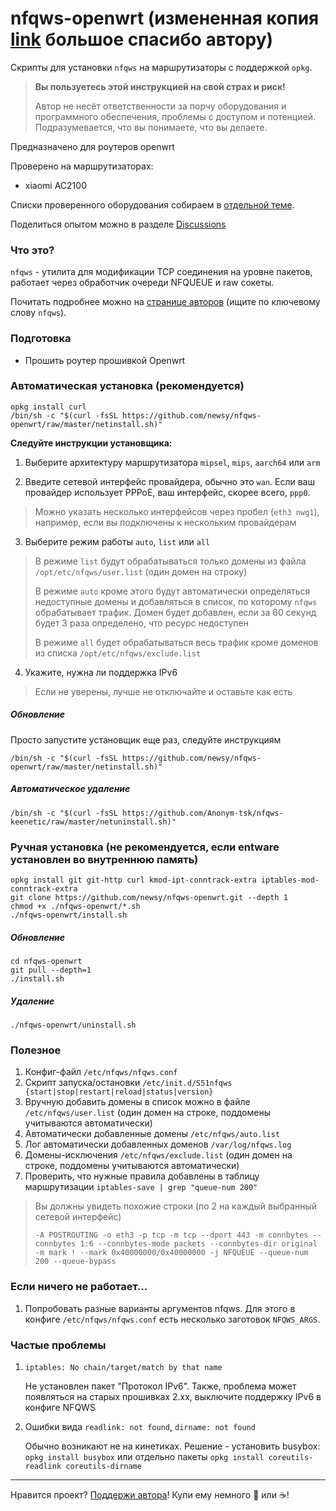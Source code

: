 # nfqws-openwrt (измененная копия [link](https://github.com/Anonym-tsk/nfqws-keenetic) большое спасибо автору)

Скрипты для установки `nfqws` на маршрутизаторы с поддержкой `opkg`.

> **Вы пользуетесь этой инструкцией на свой страх и риск!**
> 
> Автор не несёт ответственности за порчу оборудования и программного обеспечения, проблемы с доступом и потенцией.
> Подразумевается, что вы понимаете, что вы делаете.

Предназначено для роутеров openwrt 

Проверено на маршрутизаторах:

- xiaomi AC2100

Списки проверенного оборудования собираем в [отдельной теме](https://github.com/newsy/nfqws-openwrt/discussions/1).

Поделиться опытом можно в разделе [Discussions](https://github.com/newsy/nfqws-openwrt/discussions) 

### Что это?

`nfqws` - утилита для модификации TCP соединения на уровне пакетов, работает через обработчик очереди NFQUEUE и raw сокеты.

Почитать подробнее можно на [странице авторов](https://github.com/bol-van/zapret) (ищите по ключевому слову `nfqws`).

### Подготовка

- Прошить роутер прошивкой Openwrt

### Автоматическая установка (рекомендуется)

```
opkg install curl
/bin/sh -c "$(curl -fsSL https://github.com/newsy/nfqws-openwrt/raw/master/netinstall.sh)"
```

**Следуйте инструкции установщика:**

1. Выберите архитектуру маршрутизатора `mipsel`, `mips`, `aarch64` или `arm`
> 
2. Введите сетевой интерфейс провайдера, обычно это `wan`. Если ваш провайдер использует PPPoE, ваш интерфейс, скорее всего, `ppp0`.
> Можно указать несколько интерфейсов через пробел (`eth3 nwg1`), например, если вы подключены к нескольким провайдерам
3. Выберите режим работы `auto`, `list` или `all`
> В режиме `list` будут обрабатываться только домены из файла `/opt/etc/nfqws/user.list` (один домен на строку)
>
> В режиме `auto` кроме этого будут автоматически определяться недоступные домены и добавляться в список, по которому `nfqws` обрабатывает трафик. Домен будет добавлен, если за 60 секунд будет 3 раза определено, что ресурс недоступен
>
> В режиме `all` будет обрабатываться весь трафик кроме доменов из списка `/opt/etc/nfqws/exclude.list`
4. Укажите, нужна ли поддержка IPv6
> Если не уверены, лучше не отключайте и оставьте как есть

##### Обновление

Просто запустите установщик еще раз, следуйте инструкциям

```
/bin/sh -c "$(curl -fsSL https://github.com/newsy/nfqws-openwrt/raw/master/netinstall.sh)"
```

##### Автоматическое удаление

```
/bin/sh -c "$(curl -fsSL https://github.com/Anonym-tsk/nfqws-keenetic/raw/master/netuninstall.sh)"
```

### Ручная установка (не рекомендуется, если entware установлен во внутреннюю память)

```
opkg install git git-http curl kmod-ipt-conntrack-extra iptables-mod-conntrack-extra
git clone https://github.com/newsy/nfqws-openwrt.git --depth 1
chmod +x ./nfqws-openwrt/*.sh
./nfqws-openwrt/install.sh
```

##### Обновление

```
cd nfqws-openwrt
git pull --depth=1
./install.sh
```

##### Удаление

```
./nfqws-openwrt/uninstall.sh
```

### Полезное

1. Конфиг-файл `/etc/nfqws/nfqws.conf`
2. Скрипт запуска/остановки `/etc/init.d/S51nfqws {start|stop|restart|reload|status|version}`
3. Вручную добавить домены в список можно в файле `/etc/nfqws/user.list` (один домен на строке, поддомены учитываются автоматически)
4. Автоматически добавленные домены `/etc/nfqws/auto.list`
5. Лог автоматически добавленных доменов `/var/log/nfqws.log`
6. Домены-исключения `/etc/nfqws/exclude.list` (один домен на строке, поддомены учитываются автоматически)
7. Проверить, что нужные правила добавлены в таблицу маршрутизации `iptables-save | grep "queue-num 200"`
> Вы должны увидеть похожие строки (по 2 на каждый выбранный сетевой интерфейс)
> ```
> -A POSTROUTING -o eth3 -p tcp -m tcp --dport 443 -m connbytes --connbytes 1:6 --connbytes-mode packets --connbytes-dir original -m mark ! --mark 0x40000000/0x40000000 -j NFQUEUE --queue-num 200 --queue-bypass
> ```

### Если ничего не работает...

1. Попробовать разные варианты аргументов nfqws. Для этого в конфиге `/etc/nfqws/nfqws.conf` есть несколько заготовок `NFQWS_ARGS`.

### Частые проблемы
1. `iptables: No chain/target/match by that name`

    Не установлен пакет "Протокол IPv6". Также, проблема может появляться на старых прошивках 2.xx, выключите поддержку IPv6 в конфиге NFQWS
3. Ошибки вида `readlink: not found`, `dirname: not found`

   Обычно возникают не на кинетиках. Решение - установить busybox: `opkg install busybox` или отдельно пакеты `opkg install coreutils-readlink coreutils-dirname`

---

Нравится проект? [Поддержи автора](https://yoomoney.ru/to/410019180291197)! Купи ему немного :beers: или :coffee:!
